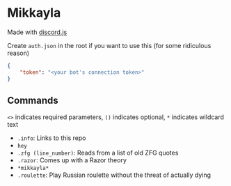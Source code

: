 # Mikkayla
Made with [discord.js](https://github.com/hydrabolt/discord.js/)

Create `auth.json` in the root if you want to use this (for some ridiculous reason)
```json
{
    "token": "<your bot's connection token>"
}
```

## Commands
`<>` indicates required parameters, `()` indicates optional, `*` indicates wildcard text
- `.info`: Links to this repo
- `hey`
- `.zfg (line_number)`: Reads from a list of old ZFG quotes
- `.razor`: Comes up with a Razor theory
- `*mikkayla*`
- `.roulette`: Play Russian roulette without the threat of actually dying
